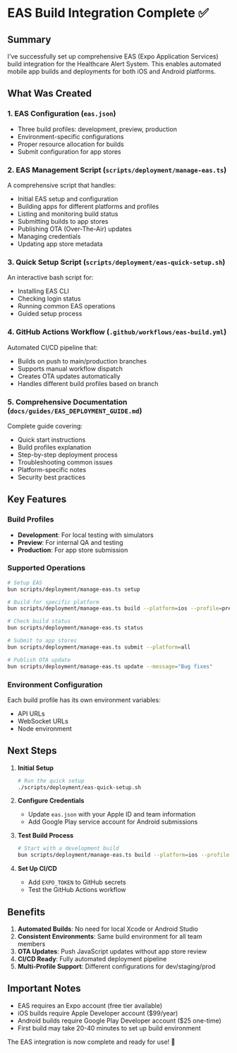 # EAS Build Integration Complete ✅

## Summary

I've successfully set up comprehensive EAS (Expo Application Services) build integration for the Healthcare Alert System. This enables automated mobile app builds and deployments for both iOS and Android platforms.

## What Was Created

### 1. **EAS Configuration** (`eas.json`)
- Three build profiles: development, preview, production
- Environment-specific configurations
- Proper resource allocation for builds
- Submit configuration for app stores

### 2. **EAS Management Script** (`scripts/deployment/manage-eas.ts`)
A comprehensive script that handles:
- Initial EAS setup and configuration
- Building apps for different platforms and profiles
- Listing and monitoring build status
- Submitting builds to app stores
- Publishing OTA (Over-The-Air) updates
- Managing credentials
- Updating app store metadata

### 3. **Quick Setup Script** (`scripts/deployment/eas-quick-setup.sh`)
An interactive bash script for:
- Installing EAS CLI
- Checking login status
- Running common EAS operations
- Guided setup process

### 4. **GitHub Actions Workflow** (`.github/workflows/eas-build.yml`)
Automated CI/CD pipeline that:
- Builds on push to main/production branches
- Supports manual workflow dispatch
- Creates OTA updates automatically
- Handles different build profiles based on branch

### 5. **Comprehensive Documentation** (`docs/guides/EAS_DEPLOYMENT_GUIDE.md`)
Complete guide covering:
- Quick start instructions
- Build profiles explanation
- Step-by-step deployment process
- Troubleshooting common issues
- Platform-specific notes
- Security best practices

## Key Features

### Build Profiles
- **Development**: For local testing with simulators
- **Preview**: For internal QA and testing
- **Production**: For app store submission

### Supported Operations
```bash
# Setup EAS
bun scripts/deployment/manage-eas.ts setup

# Build for specific platform
bun scripts/deployment/manage-eas.ts build --platform=ios --profile=preview

# Check build status
bun scripts/deployment/manage-eas.ts status

# Submit to app stores
bun scripts/deployment/manage-eas.ts submit --platform=all

# Publish OTA update
bun scripts/deployment/manage-eas.ts update --message="Bug fixes"
```

### Environment Configuration
Each build profile has its own environment variables:
- API URLs
- WebSocket URLs
- Node environment

## Next Steps

1. **Initial Setup**
   ```bash
   # Run the quick setup
   ./scripts/deployment/eas-quick-setup.sh
   ```

2. **Configure Credentials**
   - Update `eas.json` with your Apple ID and team information
   - Add Google Play service account for Android submissions

3. **Test Build Process**
   ```bash
   # Start with a development build
   bun scripts/deployment/manage-eas.ts build --platform=ios --profile=development
   ```

4. **Set Up CI/CD**
   - Add `EXPO_TOKEN` to GitHub secrets
   - Test the GitHub Actions workflow

## Benefits

1. **Automated Builds**: No need for local Xcode or Android Studio
2. **Consistent Environments**: Same build environment for all team members
3. **OTA Updates**: Push JavaScript updates without app store review
4. **CI/CD Ready**: Fully automated deployment pipeline
5. **Multi-Profile Support**: Different configurations for dev/staging/prod

## Important Notes

- EAS requires an Expo account (free tier available)
- iOS builds require Apple Developer account ($99/year)
- Android builds require Google Play Developer account ($25 one-time)
- First build may take 20-40 minutes to set up build environment

The EAS integration is now complete and ready for use! 🚀